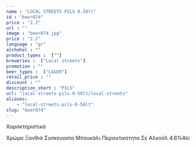 ```yaml
---
name : "LOCAL STREETS PILS 0.50lt"
id : "beer074"
price : "2.2"
url : ""
image : "beer074.jpg"
price : "2.2"
language : "gr"
alchohol : ""
product_types :  [""]
breweries :  ["Local streets"]
promotion : ""
beer_types :  ["LAGER"]
retail_price : ""
discount : ""
description_short : "PILS"
url: "local-streets-pils-0-50lt/local-streets"
aliases: 
    - "local-streets-pils-0-50lt"
slug: "beer074"
---
```


Χαρακτηριστικά

Χρώμα
Ξανθιά
Συσκευασία
Μπουκάλι
Περιεκτικότητα Σε Αλκοόλ
4.6%Alc